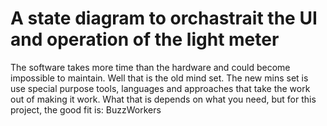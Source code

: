 # A state diagram to orchastrait the UI and operation of the light meter

The software takes more time than the hardware and could become impossible to maintain. Well that is the old mind set. The new mins set is use special purpose tools, languages and approaches that take the work out of making it work. What that is depends on what you need, but for this project, the good fit is:
BuzzWorkers

